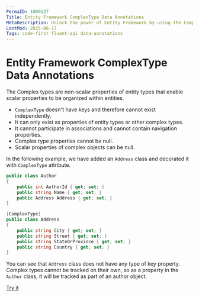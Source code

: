 ```yaml
---
PermaID: 1000127
Title: Entity Framework ComplexType Data Annotations
MetaDescription: Unlock the power of Entity Framework by using the ComplexType Data Annotations. Learn what a complex type is and how to specify this attribute.
LastMod: 2025-06-17
Tags: code-first fluent-api data-annotations
---
```


# Entity Framework ComplexType Data Annotations

The Complex types are non-scalar properties of entity types that enable scalar properties to be organized within entities. 

 - `ComplexType` doesn't have keys and therefore cannot exist independently. 
 - It can only exist as properties of entity types or other complex types.
 - It cannot participate in associations and cannot contain navigation properties.
 - Complex type properties cannot be null. 
 - Scalar properties of complex objects can be null.

In the following example, we have added an `Address` class and decorated it with `ComplexType` attribute.

```csharp
public class Author
{
    public int AuthorId { get; set; }
    public string Name { get; set; }
    public Address Address { get; set; }
}

[ComplexType]
public class Address
{
    public string City { get; set; }
    public string Street { get; set; }
    public string StateOrProvince { get; set; }
    public string Country { get; set; }
}
```

You can see that `Address` class does not have any type of key property. Complex types cannot be tracked on their own, so as a property in the `Author` class, it will be tracked as part of an author object.

[Try it](https://dotnetfiddle.net/aFAD8Z)